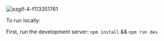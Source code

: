 ![ezgif-4-f113351761](https://github.com/vittoric/Blocknative_task/assets/93945847/61c6007c-d176-4ebc-a2a5-8949b7fb1c4c)



To run locally: 

First, run the development server:
`npm install` && `npm run dev`
